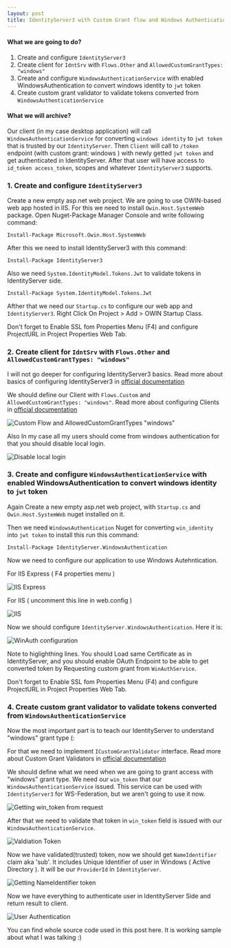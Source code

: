 ```yaml
---
layout: post
title: IdentityServer3 with Custom Grant flow and Windows Authentication
---
```


#### What we are going to do?

1. Create and configure `IdentityServer3`
2. Create client for `IdntSrv` with `Flows.Other` and `AllowedCustomGrantTypes: "windows"`
3. Create and configure `WindowsAuthenticationService` with enabled WindowsAuthentication to convert windows identity to `jwt` token
4. Create custom grant validator to validate tokens converted from `WindowsAuthenticationService`

#### What we will archive?

Our client (in my case desktop application) will call `WindowsAuthenticationService` for converting `windows identity` to `jwt token`
that is trusted by our `IdentityServer`. Then `Client` will call to `/token` endpoint (with custom grant: windows )
with newly getted `jwt token` and get authenticated in IdentityServer. After that user will have access to `id_token access_token`, scopes
and whatever `IdentityServer3` supports.

### 1. Create and configure `IdentityServer3`

Create a new empty asp.net web project. We are going to use OWIN-based web app hosted in IIS. 
For this we need to install `Owin.Host.SystemWeb` package.
Open Nuget-Package Manager Console and write following command:

`Install-Package Microsoft.Owin.Host.SystemWeb`

After this we need to install IdentityServer3 with this command:

`Install-Package IdentityServer3`

Also we need `System.IdentityModel.Tokens.Jwt` to validate tokens in IdentityServer side.

`Install-Package System.IdentityModel.Tokens.Jwt`

Afther that we need our `Startup.cs` to configure our web app and `IdentityServer3`.
Right Click On Project > Add > OWIN Startup Class.

Don't forget to Enable SSL fom Properties Menu (F4) and configure ProjectURL in Project Properties Web Tab.


### 2. Create client for `IdntSrv` with `Flows.Other` and `AllowedCustomGrantTypes: "windows"`

I will not go deeper for configuring IdentityServer3 basics. Read more about basics of configuring IdentityServer3 in
[official documentation](https://identityserver.github.io/Documentation/docsv2/configuration/overview.html)

We should define our Client with `Flows.Custom` and `AllowedCustomGrantTypes: "windows"`. Read more about configuring Clients
in [official documentation](https://identityserver.github.io/Documentation/docsv2/configuration/clients.html)

![Custom Flow and AllowedCustomGrantTypes "windows"](http://i.imgur.com/EbpLjxy.png)


Also In my case all my users should come from windows authentication for that you should disable local login.

![Disable local login](http://i.imgur.com/mSirFpM.png)


### 3. Create and configure `WindowsAuthenticationService` with enabled WindowsAuthentication to convert windows identity to `jwt` token

Again Create a new empty asp.net web project, with `Startup.cs` and `Owin.Host.SystemWeb` nuget installed on it.

Then we need `WindowsAuthentication` Nuget for converting `win_identity` into `jwt token` to install this run this command:

`Install-Package IdentityServer.WindowsAuthentication`

Now we need to configure our application to use Windows Autehntication. 

For IIS Express ( F4 properties menu )

![IIS Express](http://i.imgur.com/FjcfTOr.png)


For IIS ( uncomment this line in web.config )

![IIS](http://i.imgur.com/L2QV1CJ.png)


Now we should configure `IdentityServer.WindowsAuthentication`. Here it is:

![WinAuth configuration](http://i.imgur.com/aB7HJm6.png)


Note to higlighthing lines. You should Load same Certificate as in IdentityServer, and you should enable OAuth Endpoint to 
be able to get converted token by Requesting custom grant from `WinAuthService`.

Don't forget to Enable SSL fom Properties Menu (F4) and configure ProjectURL in Project Properties Web Tab.


### 4. Create custom grant validator to validate tokens converted from `WindowsAuthenticationService`

Now the most important part is to teach our IdentityServer to understand "windows" grant type (:

For that we need to implement `ICustomGrantValidator` interface. Read more about Custom Grant Validators
in [official documentation](https://identityserver.github.io/Documentation/docsv2/advanced/customGrantTypes.html)

We should define what we need when we are going to grant access with "windows" grant type. We need our `win_token` that
our `WindowsAuthenticationService` issued. This service can be used with `IdentityServer3` for WS-Federation, but we aren't going to
use it now.

![Getting win_token from request](http://i.imgur.com/wpNTRMb.png)


After that we need to validate that token in `win_token` field is issued with our `WindowsAuthenticationService`. 

![Valdiation Token](http://i.imgur.com/VcTNGU4.png)


Now we have validated(trusted) token, now we should get `NameIdentifier` claim aka 'sub'. It includes Unique Identifier of user in Windows ( Active Directory ). It will be our `ProviderId` in `IdentityServer`.

![Getting NameIdentifier token](http://i.imgur.com/mgVeOoT.png)


Now we have everything to authenticate user in IdentityServer Side and return result to client.

![User Authentication](http://i.imgur.com/AVO9rLM.png)


You can find whole source code used in this post here.
It is working sample about what I was talking :)




